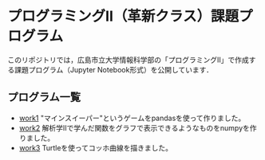 # プログラミングⅡ（革新クラス）課題プログラム

このリポジトリでは，広島市立大学情報科学部の「プログラミングⅡ」で作成する課題プログラム（Jupyter Notebook形式）を公開しています．

## プログラム一覧

- [work1](https://github.com/53-gm/Prog2kakushin/blob/main/work1.ipynb)
"マインスイーパー"というゲームをpandasを使って作りました。
- [work2](https://github.com/53-gm/Prog2kakushin/blob/main/work2.ipynb)
解析学Ⅱで学んだ関数をグラフで表示できるようなものをnumpyを作りました。
- [work3](https://github.com/53-gm/Prog2kakushin/blob/main/work3.ipynb)
Turtleを使ってコッホ曲線を描きました。
